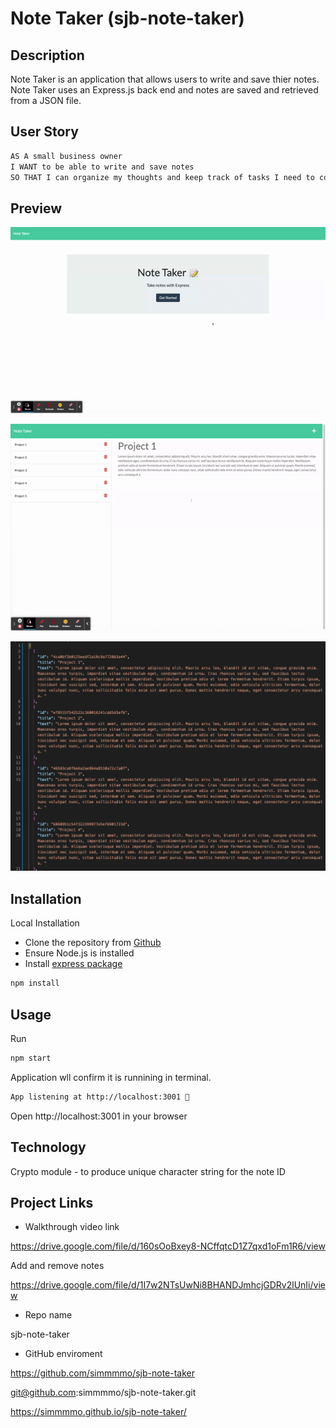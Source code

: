 # Note Taker (sjb-note-taker)

##  Description
Note Taker is an application that allows users to write and save thier notes. Note Taker uses an Express.js back end and notes are saved and retrieved from a JSON file. 

## User Story

```md
AS A small business owner
I WANT to be able to write and save notes
SO THAT I can organize my thoughts and keep track of tasks I need to complete
```

## Preview 

![exampleOfUsingNoteTaker](./assets/Note%20Taker.gif)

![exampleOfAddingAndDeleting](./assets/Note-Taker-Add-Remove-Notes.gif)

![exampleOfJSON](./assets/JSON-DB-Example.png)

## Installation 

Local Installation
* Clone the repository from [Github](git@github.com:simmmmo/sjb-note-taker.git)
* Ensure Node.js is installed
* Install [express package](https://www.npmjs.com/package/express)
```bash
npm install
```

## Usage 
Run 
```bash
npm start
```

Application wll confirm it is runnining in terminal. 
```bash
App listening at http://localhost:3001 🚀
```

Open http://localhost:3001 in your browser

## Technology 
Crypto module - to produce unique character string for the note ID


## Project Links
* Walkthrough video link

https://drive.google.com/file/d/160sOoBxey8-NCffqtcD1Z7qxd1oFm1R6/view

Add and remove notes

https://drive.google.com/file/d/1I7w2NTsUwNi8BHANDJmhcjGDRv2lUnIi/view


* Repo name

sjb-note-taker 

* GitHub enviroment

https://github.com/simmmmo/sjb-note-taker

git@github.com:simmmmo/sjb-note-taker.git

https://simmmmo.github.io/sjb-note-taker/

